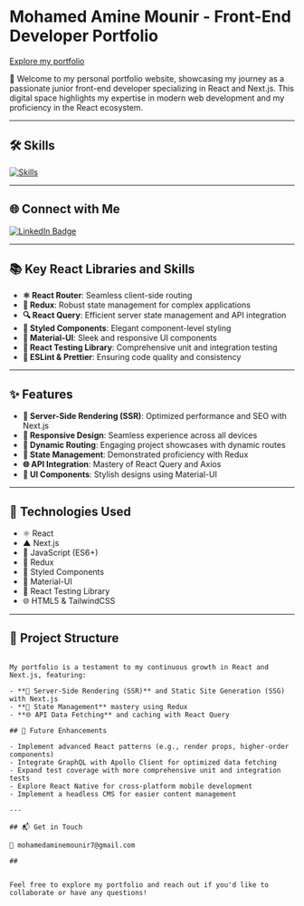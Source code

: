 
# Mohamed Amine Mounir - Front-End Developer Portfolio

[Explore my portfolio](https://amine-dev-bice.vercel.app/)

🚀 Welcome to my personal portfolio website, showcasing my journey as a passionate junior front-end developer specializing in React and Next.js. This digital space highlights my expertise in modern web development and my proficiency in the React ecosystem.

---

## 🛠️ Skills

[![Skills](https://skillicons.dev/icons?i=html,css,js,tailwind,react,next)](https://skillicons.dev)

---

## 🌐 Connect with Me

<div id="badges">
  <a href="https://www.linkedin.com/in/mohamed-amine-mounir/">
    <img src="https://img.shields.io/badge/LinkedIn-blue?style=for-the-badge&logo=linkedin&logoColor=white" alt="LinkedIn Badge"/>
  </a>
</div>

---

## 📚 Key React Libraries and Skills

- **⚛️ React Router**: Seamless client-side routing
- **🔄 Redux**: Robust state management for complex applications
- **🔍 React Query**: Efficient server state management and API integration
- **💅 Styled Components**: Elegant component-level styling
- **🎨 Material-UI**: Sleek and responsive UI components
- **🧪 React Testing Library**: Comprehensive unit and integration testing
- **🧹 ESLint & Prettier**: Ensuring code quality and consistency

---

## ✨ Features

- **🚀 Server-Side Rendering (SSR)**: Optimized performance and SEO with Next.js
- **📱 Responsive Design**: Seamless experience across all devices
- **🔗 Dynamic Routing**: Engaging project showcases with dynamic routes
- **🔄 State Management**: Demonstrated proficiency with Redux
- **🌐 API Integration**: Mastery of React Query and Axios
- **🎨 UI Components**: Stylish designs using Material-UI

---

## 🔧 Technologies Used

- ⚛️ React
- ▲ Next.js
- 📜 JavaScript (ES6+)
- 🔄 Redux
- 💅 Styled Components
- 🎨 Material-UI
- 🧪  React Testing Library
- 🌐 HTML5 & TailwindCSS

---

## 📂 Project Structure

```

My portfolio is a testament to my continuous growth in React and Next.js, featuring:

- **🚀 Server-Side Rendering (SSR)** and Static Site Generation (SSG) with Next.js
- **🔄 State Management** mastery using Redux
- **🌐 API Data Fetching** and caching with React Query

## 🔮 Future Enhancements

- Implement advanced React patterns (e.g., render props, higher-order components)
- Integrate GraphQL with Apollo Client for optimized data fetching
- Expand test coverage with more comprehensive unit and integration tests
- Explore React Native for cross-platform mobile development
- Implement a headless CMS for easier content management

---

## 📬 Get in Touch

📧 mohamedaminemounir7@gmail.com

## 


Feel free to explore my portfolio and reach out if you'd like to collaborate or have any questions!
